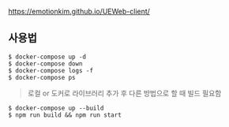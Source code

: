 https://emotionkim.github.io/UEWeb-client/

## 사용법

```shell
$ docker-compose up -d
$ docker-compose down
$ docker-compose logs -f
$ docker-compose ps
```

> 로컬 or 도커로 라이브러리 추가 후 다른 방법으로 할 때 빌드 필요함
```shell
$ docker-compose up --build
$ npm run build && npm run start
```
